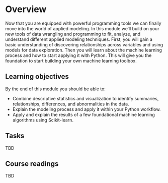 # Overview

Now that you are equipped with powerful programming tools we can finally move into the world of applied modeling. In this module we’ll build on your new tools of data wrangling and programming to fit, analyze, and understand different applied modeling techniques. First, you will gain a basic understanding of discovering relationships across variables and using models for data exploration. Then you will learn about the machine learning process and how to start applying it with Python. This will give you the foundation to start building your own machine learning toolbox.

## Learning objectives

By the end of this module you should be able to:

- Combine descriptive statistics and visualization to identify summaries, relationships, differences, and abnormalities in the data.
- Explain the modeling process and apply it within your Python workflow.
- Apply and explain the results of a few foundational machine learning algorithms using Scikit-learn.

## Tasks

TBD

## Course readings

TBD
